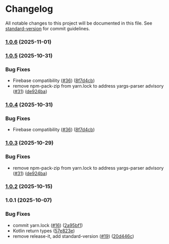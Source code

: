 # Changelog

All notable changes to this project will be documented in this file. See [standard-version](https://github.com/conventional-changelog/standard-version) for commit guidelines.

### [1.0.6](https://github.com/jamenamcinteer/react-native-vision-camera-ocr/compare/v1.0.5...v1.0.6) (2025-11-01)

### [1.0.5](https://github.com/jamenamcinteer/react-native-vision-camera-ocr/compare/v1.0.2...v1.0.5) (2025-10-31)


### Bug Fixes

* Firebase compatibility ([#36](https://github.com/jamenamcinteer/react-native-vision-camera-ocr/issues/36)) ([8f7d4cb](https://github.com/jamenamcinteer/react-native-vision-camera-ocr/commit/8f7d4cb6065102e4b8947ec7f268e4a428cd16be))
* remove npm-pack-zip from yarn.lock to address yargs-parser advisory ([#31](https://github.com/jamenamcinteer/react-native-vision-camera-ocr/issues/31)) ([de924ba](https://github.com/jamenamcinteer/react-native-vision-camera-ocr/commit/de924ba2247b9993b423cc6021858af8161f43ab))

### [1.0.4](https://github.com/jamenamcinteer/react-native-vision-camera-ocr/compare/v1.0.3...v1.0.4) (2025-10-31)


### Bug Fixes

* Firebase compatibility ([#36](https://github.com/jamenamcinteer/react-native-vision-camera-ocr/issues/36)) ([8f7d4cb](https://github.com/jamenamcinteer/react-native-vision-camera-ocr/commit/8f7d4cb6065102e4b8947ec7f268e4a428cd16be))

### [1.0.3](https://github.com/jamenamcinteer/react-native-vision-camera-ocr/compare/v1.0.2...v1.0.3) (2025-10-29)


### Bug Fixes

* remove npm-pack-zip from yarn.lock to address yargs-parser advisory ([#31](https://github.com/jamenamcinteer/react-native-vision-camera-ocr/issues/31)) ([de924ba](https://github.com/jamenamcinteer/react-native-vision-camera-ocr/commit/de924ba2247b9993b423cc6021858af8161f43ab))

### [1.0.2](https://github.com/jamenamcinteer/react-native-vision-camera-ocr/compare/v1.0.1...v1.0.2) (2025-10-15)

### 1.0.1 (2025-10-07)


### Bug Fixes

* commit yarn.lock ([#16](https://github.com/jamenamcinteer/react-native-vision-camera-ocr/issues/16)) ([2a95bf1](https://github.com/jamenamcinteer/react-native-vision-camera-ocr/commit/2a95bf1a7c38e1a58dc9430bdbfcaddc8fff71e4))
* Kotlin return types ([57e823e](https://github.com/jamenamcinteer/react-native-vision-camera-ocr/commit/57e823ed62910c231a2c5a2b0294d55a7573a49b))
* remove release-it, add standard-version ([#19](https://github.com/jamenamcinteer/react-native-vision-camera-ocr/issues/19)) ([20d446c](https://github.com/jamenamcinteer/react-native-vision-camera-ocr/commit/20d446c3234a2a08d70ff64959528c75e654ea4c))
